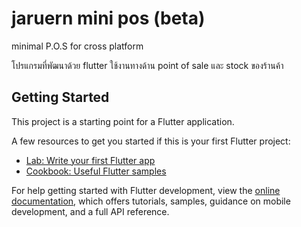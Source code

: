# jaruern mini pos (beta)

minimal P.O.S for cross platform

โปรแกรมที่พัฒนาด้วย flutter ใช้งานทางด้าน point of sale และ stock ของร้านค้า

## Getting Started

This project is a starting point for a Flutter application.

A few resources to get you started if this is your first Flutter project:

- [Lab: Write your first Flutter app](https://docs.flutter.dev/get-started/codelab)
- [Cookbook: Useful Flutter samples](https://docs.flutter.dev/cookbook)

For help getting started with Flutter development, view the
[online documentation](https://docs.flutter.dev/), which offers tutorials,
samples, guidance on mobile development, and a full API reference.
